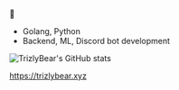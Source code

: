 🤠 
* Golang, Python
* Backend, ML, Discord bot development

![TrizlyBear's GitHub stats](https://github-readme-stats.vercel.app/api?username=TrizlyBear&theme=dark&show_icons=true)

https://trizlybear.xyz

